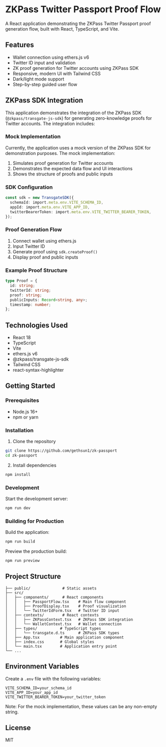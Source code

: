 # ZKPass Twitter Passport Proof Flow

A React application demonstrating the ZKPass Twitter Passport proof generation flow, built with React, TypeScript, and Vite.

## Features

- Wallet connection using ethers.js v6
- Twitter ID input and validation
- ZK proof generation for Twitter accounts using ZKPass SDK
- Responsive, modern UI with Tailwind CSS
- Dark/light mode support
- Step-by-step guided user flow

## ZKPass SDK Integration

This application demonstrates the integration of the ZKPass SDK (`@zkpass/transgate-js-sdk`) for generating zero-knowledge proofs for Twitter accounts. The integration includes:

### Mock Implementation

Currently, the application uses a mock version of the ZKPass SDK for demonstration purposes. The mock implementation:

1. Simulates proof generation for Twitter accounts
2. Demonstrates the expected data flow and UI interactions
3. Shows the structure of proofs and public inputs

### SDK Configuration

```typescript
const sdk = new TransgateSDK({
  schemaId: import.meta.env.VITE_SCHEMA_ID,
  appId: import.meta.env.VITE_APP_ID,
  twitterBearerToken: import.meta.env.VITE_TWITTER_BEARER_TOKEN,
});
```

### Proof Generation Flow

1. Connect wallet using ethers.js
2. Input Twitter ID
3. Generate proof using `sdk.createProof()`
4. Display proof and public inputs

### Example Proof Structure

```typescript
type Proof = {
  id: string;
  twitterId: string;
  proof: string;
  publicInputs: Record<string, any>;
  timestamp: number;
};
```

## Technologies Used

- React 18
- TypeScript
- Vite
- ethers.js v6
- @zkpass/transgate-js-sdk
- Tailwind CSS
- react-syntax-highlighter

## Getting Started

### Prerequisites

- Node.js 16+
- npm or yarn

### Installation

1. Clone the repository

```bash
git clone https://github.com/gethsun1/zk-passport
cd zk-passport
```

2. Install dependencies

```bash
npm install
```

### Development

Start the development server:

```bash
npm run dev
```

### Building for Production

Build the application:

```bash
npm run build
```

Preview the production build:

```bash
npm run preview
```

## Project Structure

```
├── public/              # Static assets
├── src/
│   ├── components/      # React components
│   │   ├── PassportFlow.tsx    # Main flow component
│   │   ├── ProofDisplay.tsx    # Proof visualization
│   │   └── TwitterIdForm.tsx   # Twitter ID input
│   ├── contexts/        # React contexts
│   │   ├── ZKPassContext.tsx   # ZKPass SDK integration
│   │   └── WalletContext.tsx   # Wallet connection
│   ├── types/          # TypeScript types
│   │   └── transgate.d.ts      # ZKPass SDK types
│   ├── App.tsx         # Main application component
│   ├── index.css       # Global styles
│   └── main.tsx        # Application entry point
└── ...
```

## Environment Variables

Create a `.env` file with the following variables:

```env
VITE_SCHEMA_ID=your_schema_id
VITE_APP_ID=your_app_id
VITE_TWITTER_BEARER_TOKEN=your_twitter_token
```

Note: For the mock implementation, these values can be any non-empty string.

## License

MIT
